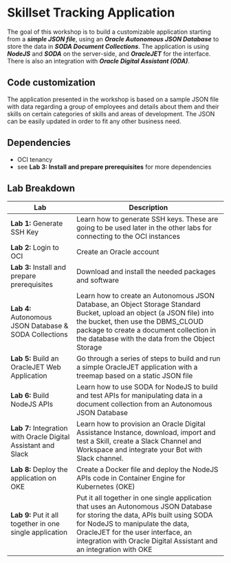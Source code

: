 # Skillset Tracking Application                                   

The goal of this workshop is to build a customizable application starting from a ***simple JSON file***, using an ***Oracle Autonomous JSON Database*** to store the data in ***SODA Document Collections***. The application is using ***NodeJS*** and ***SODA*** on the server-side, and ***OracleJET*** for the interface. There is also an integration with ***Oracle Digital Assistant (ODA)***.

## Code customization

The application presented in the workshop is based on a sample JSON file with data regarding a group of employees and details about them and their skills on certain categories of skills and areas of development. The JSON can be easily updated in order to fit any other business need.

## Dependencies
* OCI tenancy
* see **Lab 3: Install and prepare prerequisites** for more dependencies

## Lab Breakdown
| Lab | Description |
| ----       |    ----  |
| **Lab 1:** Generate SSH Key | Learn how to generate SSH keys. These are going to be used later in the other labs for connecting to the OCI instances |
| **Lab 2:** Login to OCI | Create an Oracle account |
| **Lab 3:** Install and prepare prerequisites | Download and install the needed packages and software |
| **Lab 4:** Autonomous JSON Database & SODA Collections | Learn how to create an Autonomous JSON Database, an Object Storage Standard Bucket, upload an object (a JSON file) into the bucket, then use the DBMS_CLOUD package to create a document collection in the database with the data from the Object Storage |
| **Lab 5:** Build an OracleJET Web Application | Go through a series of steps to build and run a simple OracleJET application with a treemap based on a static JSON file |
| **Lab 6:** Build NodeJS APIs | Learn how to use SODA for NodeJS to build and test APIs for manipulating data in a document collection from an Autonomous JSON Database  |
| **Lab 7:** Integration with Oracle Digital Assistant and Slack | Learn how to provision an Oracle Digital Assistance Instance, download, import and test a Skill, create a Slack Channel and Workspace and integrate your Bot with Slack channel.  |
| **Lab 8:** Deploy the application on OKE | Create a Docker file and deploy the NodeJS APIs code in Container Engine for Kubernetes (OKE) |
| **Lab 9:** Put it all together in one single application | Put it all together in one single application that uses an Autonomous JSON Database for storing the data, APIs built using SODA for NodeJS to manipulate the data, OracleJET for the user interface, an integration with Oracle Digital Assistant and an integration with OKE |

